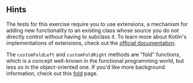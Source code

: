 ## Hints

The tests for this exercise require you to use extensions, a mechanism for adding new functionality to an existing class whose source you do not directly control without having to subclass it. To learn more about Kotlin's implementations of extensions, check out the [official documentation](https://kotlinlang.org/docs/reference/extensions.html#extensions).

The `customFoldLeft` and `customFoldRight` methods are "fold" functions, which is a concept well-known in the functional programming world, but less so in the object-oriented one. If you'd like more background information, check out this [fold](https://en.wikipedia.org/wiki/Fold_(higher-order_function)) page.
